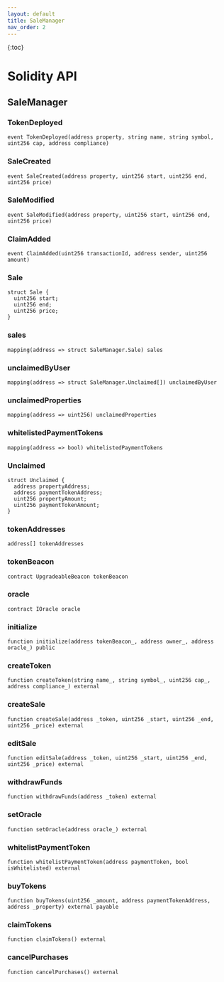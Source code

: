 ```yaml
---
layout: default
title: SaleManager
nav_order: 2
---
```


{:toc}

# Solidity API

## SaleManager

### TokenDeployed

```solidity
event TokenDeployed(address property, string name, string symbol, uint256 cap, address compliance)
```

### SaleCreated

```solidity
event SaleCreated(address property, uint256 start, uint256 end, uint256 price)
```

### SaleModified

```solidity
event SaleModified(address property, uint256 start, uint256 end, uint256 price)
```

### ClaimAdded

```solidity
event ClaimAdded(uint256 transactionId, address sender, uint256 amount)
```

### Sale

```solidity
struct Sale {
  uint256 start;
  uint256 end;
  uint256 price;
}
```

### sales

```solidity
mapping(address => struct SaleManager.Sale) sales
```

### unclaimedByUser

```solidity
mapping(address => struct SaleManager.Unclaimed[]) unclaimedByUser
```

### unclaimedProperties

```solidity
mapping(address => uint256) unclaimedProperties
```

### whitelistedPaymentTokens

```solidity
mapping(address => bool) whitelistedPaymentTokens
```

### Unclaimed

```solidity
struct Unclaimed {
  address propertyAddress;
  address paymentTokenAddress;
  uint256 propertyAmount;
  uint256 paymentTokenAmount;
}
```

### tokenAddresses

```solidity
address[] tokenAddresses
```

### tokenBeacon

```solidity
contract UpgradeableBeacon tokenBeacon
```

### oracle

```solidity
contract IOracle oracle
```

### initialize

```solidity
function initialize(address tokenBeacon_, address owner_, address oracle_) public
```

### createToken

```solidity
function createToken(string name_, string symbol_, uint256 cap_, address compliance_) external
```

### createSale

```solidity
function createSale(address _token, uint256 _start, uint256 _end, uint256 _price) external
```

### editSale

```solidity
function editSale(address _token, uint256 _start, uint256 _end, uint256 _price) external
```

### withdrawFunds

```solidity
function withdrawFunds(address _token) external
```

### setOracle

```solidity
function setOracle(address oracle_) external
```

### whitelistPaymentToken

```solidity
function whitelistPaymentToken(address paymentToken, bool isWhitelisted) external
```

### buyTokens

```solidity
function buyTokens(uint256 _amount, address paymentTokenAddress, address _property) external payable
```

### claimTokens

```solidity
function claimTokens() external
```

### cancelPurchases

```solidity
function cancelPurchases() external
```
